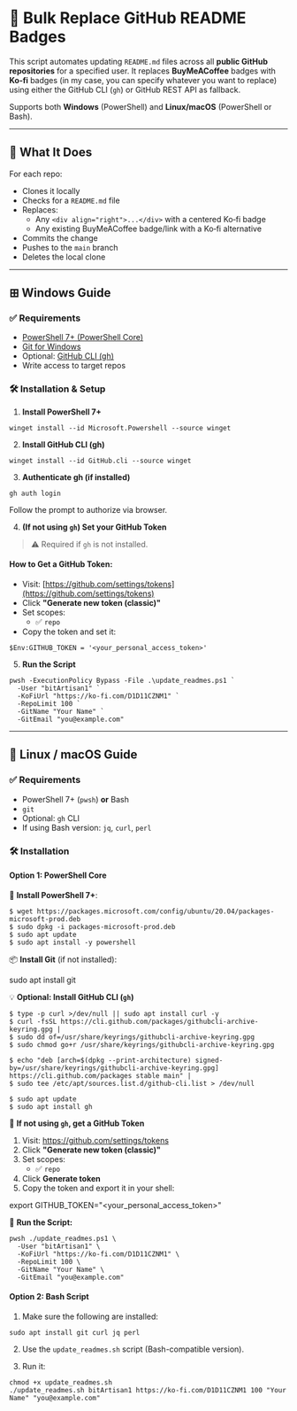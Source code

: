 # 💠 Bulk Replace GitHub README Badges

This script automates updating `README.md` files across all **public GitHub repositories** for a specified user. It replaces **BuyMeACoffee** badges with **Ko‑fi** badges (in my case, you can specify whatever you want to replace) using either the GitHub CLI (`gh`) or GitHub REST API as fallback.

Supports both **Windows** (PowerShell) and **Linux/macOS** (PowerShell or Bash).

---

## 🔄 What It Does

For each repo:

- Clones it locally
- Checks for a `README.md` file
- Replaces:
  - Any `<div align="right">...</div>` with a centered Ko‑fi badge
  - Any existing BuyMeACoffee badge/link with a Ko‑fi alternative
- Commits the change
- Pushes to the `main` branch
- Deletes the local clone

---

## ⊞ Windows Guide

### ✅ Requirements

- [PowerShell 7+ (PowerShell Core)](https://learn.microsoft.com/en-us/powershell/scripting/install/installing-powershell)
- [Git for Windows](https://git-scm.com/)
- Optional: [GitHub CLI (gh)](https://cli.github.com/)
- Write access to target repos

### 🛠️ Installation & Setup

1. **Install PowerShell 7+**

```winget install --id Microsoft.Powershell --source winget```

2. **Install GitHub CLI (gh)**

```winget install --id GitHub.cli --source winget```

3. **Authenticate gh (if installed)**

```gh auth login```

Follow the prompt to authorize via browser.

4. **(If not using `gh`) Set your GitHub Token**

> ⚠️ Required if `gh` is not installed.

#### How to Get a GitHub Token:

- Visit: [https://github.com/settings/tokens](https://github.com/settings/tokens)
- Click **"Generate new token (classic)"**
- Set scopes:
  - ✅ `repo`
- Copy the token and set it:

```$Env:GITHUB_TOKEN = '<your_personal_access_token>'```

5. **Run the Script**
```
pwsh -ExecutionPolicy Bypass -File .\update_readmes.ps1 `
  -User "bitArtisan1" `
  -KoFiUrl "https://ko-fi.com/D1D11CZNM1" `
  -RepoLimit 100 `
  -GitName "Your Name" `
  -GitEmail "you@example.com"
```
---

## 🐧 Linux / macOS Guide

### ✅ Requirements

- PowerShell 7+ (`pwsh`) **or** Bash
- `git`
- Optional: `gh` CLI
- If using Bash version: `jq`, `curl`, `perl`

### 🛠️ Installation

#### Option 1: PowerShell Core

🔧 **Install PowerShell 7+**:

```
$ wget https://packages.microsoft.com/config/ubuntu/20.04/packages-microsoft-prod.deb
$ sudo dpkg -i packages-microsoft-prod.deb
$ sudo apt update
$ sudo apt install -y powershell
```
📦 **Install Git** (if not installed):

sudo apt install git

💡 **Optional: Install GitHub CLI (`gh`)**
```
$ type -p curl >/dev/null || sudo apt install curl -y
$ curl -fsSL https://cli.github.com/packages/githubcli-archive-keyring.gpg |
$ sudo dd of=/usr/share/keyrings/githubcli-archive-keyring.gpg
$ sudo chmod go+r /usr/share/keyrings/githubcli-archive-keyring.gpg

$ echo "deb [arch=$(dpkg --print-architecture) signed-by=/usr/share/keyrings/githubcli-archive-keyring.gpg] https://cli.github.com/packages stable main" |
$ sudo tee /etc/apt/sources.list.d/github-cli.list > /dev/null

$ sudo apt update
$ sudo apt install gh
```
🔑 **If not using `gh`, get a GitHub Token**

1. Visit: https://github.com/settings/tokens
2. Click **"Generate new token (classic)"**
3. Set scopes:
   - ✅ `repo`
4. Click **Generate token**
5. Copy the token and export it in your shell:

export GITHUB_TOKEN="<your_personal_access_token>"

🚀 **Run the Script:**
```
pwsh ./update_readmes.ps1 \
  -User "bitArtisan1" \
  -KoFiUrl "https://ko-fi.com/D1D11CZNM1" \
  -RepoLimit 100 \
  -GitName "Your Name" \
  -GitEmail "you@example.com"
```
#### Option 2: Bash Script

1. Make sure the following are installed:

```
sudo apt install git curl jq perl
```

2. Use the `update_readmes.sh` script (Bash-compatible version).

3. Run it:
```
chmod +x update_readmes.sh
./update_readmes.sh bitArtisan1 https://ko-fi.com/D1D11CZNM1 100 "Your Name" "you@example.com"
```
